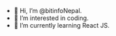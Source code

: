 - 👋 Hi, I’m @bitinfoNepal.
- 👀 I’m interested in coding.
- 🌱 I’m currently learning React JS.

<!---
bitinfoNepal/bitinfoNepal is a ✨ special ✨ repository because its `README.md` (this file) appears on your GitHub profile.
You can click the Preview link to take a look at your changes.
--->

